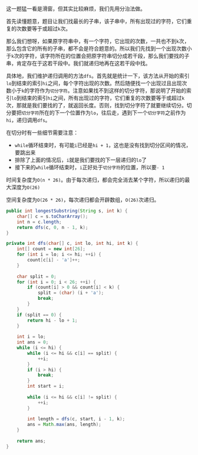 这一题猛一看是滑窗，但其实比较麻烦，我们先用分治法做。

首先读懂题意，题目让我们找最长的子串，该子串中，所有出现过的字符，它们重复的次数要等于或超过`k`次。

那么我们想呀，如果原字符串中，有一个字符，它出现的次数，一共也不到`k`次，那么包含它的所有的子串，都不会是符合题意的。所以我们先找到一个出现次数小于`k`次的字符，该字符所在的位置会把原字符串切分成若干段，那么我们要找的子串，肯定存在于这若干段中。我们就递归地再在这若干段中找。

具体地，我们维护递归调用的方法`dfs`。首先就是统计一下，该方法从开始的索引`lo`到结束的索引`hi`之间，每个字符出现的次数。然后随便找一个出现过且出现次数小于`k`的字符作为`切分字符`。注意如果找不到这样的切分字符，那说明了开始的索引`lo`到结束的索引`hi`之间，所有出现过的字符，它们重复的次数要等于或超过`k`次，那就是我们要找的了，就返回长度。否则，找到切分字符了就要继续切分。切分要把`切分字符`所在的下一个位置作为`lo`，往后走，遇到下一个`切分字符`之前作为`hi`，递归调用`dfs`。

在切分时有一些细节需要注意：

* `while`循环结束时，有可能`i`已经是`hi + 1`，这也是没有找到切分区间的情况，要跳出来
* 排除了上面的情况后，`i`就是我们要找的下一层递归的`lo`了
* 接下来的`while`循环结束时，`i`正好处于`切分字符`的位置，所以要`- 1`

时间复杂度为`O(n * 26)`。由于每次递归，都会完全消去某个字符，所以递归的最大深度为`O(26)`

空间复杂度为`O(26 * 26)`，每次递归都会开辟数组，`O(26)`次递归。

```java
public int longestSubstring(String s, int k) {
    char[] c = s.toCharArray();
    int n = c.length;
    return dfs(c, 0, n - 1, k);
}

private int dfs(char[] c, int lo, int hi, int k) {
    int[] count = new int[26];
    for (int i = lo; i <= hi; ++i) {
        count[c[i] - 'a']++;
    }
    
    char split = 0;
    for (int i = 0; i < 26; ++i) {
        if (count[i] > 0 && count[i] < k) {
            split = (char) (i + 'a');
            break;
        }
    }
    if (split == 0) {
        return hi - lo + 1;
    }
    
    int i = lo;
    int ans = 0;
    while (i <= hi) {
        while (i <= hi && c[i] == split) {
            ++i;
        }
        if (i > hi) {
            break;
        }
        int start = i;
        
        while (i <= hi && c[i] != split) {
            ++i;
        }
        
        int length = dfs(c, start, i - 1, k);
        ans = Math.max(ans, length);
    }
    
    return ans;
}
```
